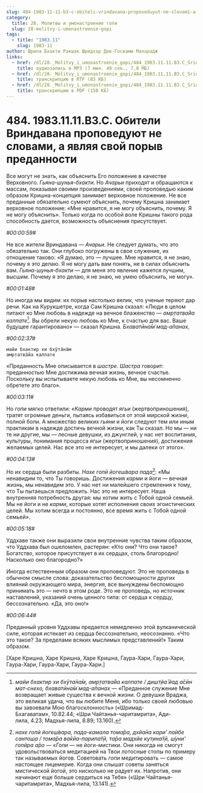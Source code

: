 ```yaml
---
slug: 484-1983-11-11-b3-c-obiteli-vrindavana-propoveduyut-ne-slovami-a-yavlyaya-svoj-poryv-predannosti
category:
  title: 28. Молитвы и умонастроение гопи
  slug: 28-molitvy-i-umonastroenie-gopi
tags:
  - title: "1983.11"
    slug: 1983-11
author: Шрила Бхакти Ракшак Шридхар Дев-Госвами Махарадж
links:
  - href: /dl/28._Molitvy_i_umonastroenie_gopi/484_1983.11.11.B3.C_SridharMj_Obiteli_Vrindavana_propovedujut_ne_slovami_a_javljaja_svoj_poryv_predannosti.mp3
    title: аудиозапись в MP3 (7 мин. 49 сек., 7,0 МБ)
  - href: /dl/28._Molitvy_i_umonastroenie_gopi/484_1983.11.11.B3.C_SridharMj_Obiteli_Vrindavana_propovedujut_ne_slovami_a_javljaja_svoj_poryv_predannosti.rtf
    title: транскрипцию в RTF (83 КБ)
  - href: /dl/28._Molitvy_i_umonastroenie_gopi/484_1983.11.11.B3.C_SridharMj_Obiteli_Vrindavana_propovedujut_ne_slovami_a_javljaja_svoj_poryv_predannosti.pdf
    title: транскрипцию в PDF (150 КБ)
---
```


# 484. 1983.11.11.B3.C. Обители Вриндавана проповедуют не словами, а являя свой порыв преданности

Все могут не знать, как объяснить Его положение в качестве Верховного. *Гьяна-шунья-бхакти*. Но *Ачарьи* приходят и обращаются к массам, показывая своими произведениями, своей проповедью каким образом Кришна-концепция занимает верховное положение. Не все преданные обязательно сумеют объяснить, почему Кришна занимает верховное положение: «Мне нравится, я не могу объяснить, почему. Я не могу объяснить». Только когда по особой воле Кришны такого рода способность дается, возможность объяснения присутствует.

*#00:00:59#*

Не все жители Вриндавана — *Ачарьи*. Не следует думать, что это обязательно так. Они глубоко погружены в свое служение, их отношение таково: «Я думаю, это — лучшее. Мне нравится, я не знаю, почему я это делаю. Я не могу дать вам понять, не в силах объяснить вам. *Гьяна-шунья-бхакти* — для меня это явление кажется лучшим, высшим. Почему я это делаю, я не знаю, не умею объяснить, не могу».

*#00:01:48#*

Но иногда мы видим: их порыв настолько велик, что ученые теряют дар речи. Как на Курукшетре, когда Сам Кришна сказал: «Люди в целом питают ко Мне любовь в надежде на вечное блаженство — *амр̣татва̄йа калпате*[^_ftn1]. Вы обрели некую любовь ко Мне, к счастью для вас. Ваше будущее гарантировано» — сказал Кришна. *Бхаватӣна̄м̇ мад-а̄панах̣.*

*#00:02:37#*

    майи бхактир хи бхӯта̄на̄м
    амр̣татва̄йа калпате

«Преданность Мне описывается в *шастре*. *Шастра* говорит: преданностью Мне достижима вечная жизнь, вечное счастье. Поскольку вы испытываете некую любовь ко Мне, вы несомненно обретете это благо».

*#00:03:11#*

Но *гопи* мягко ответили: «*Карми* проводят *ягьи* (жертвоприношения), тратят огромные деньги, пытаясь избавиться от этой мирской жизни, полной боли. А множество великих *гьяни* и йоги следуют тем или иным практикам в надежде достичь вечной жизни, как Ты сказал. Но мы — ни те ни другие, мы — лесные девушки, из джунглей, у нас нет воспитания, культуры, понимания процесса *ягьи* (жертвоприношения), достижения желаемых целей. Нас все это не интересует, и мы далеки от этого».

*#00:04:13#*

Но их сердца были разбиты. *Нахе гопӣ йогеш́вара пада*[^_ftn2]: «Мы ненавидим то, что Ты говоришь. Достижения *карми* и йоги — вечная жизнь, мы ненавидим это. У нас нет ни малейшего стремления к тому, что Ты пытаешься предложить. Нас это не интересует. Наша внутренняя потребность другая: мы хотим жить с Тобой одной семьей. Мы не йоги и не *карми*, которые хотят исполнения своих эгоистических целей. Мы хотим всегда и постоянно, все время жить с Тобой одной семьей».

*#00:05:18#*

Уддхаве также они выразили свои внутренние чувства таким образом, что Уддхава был ошеломлен, растерян: «Кто они? Что они такое? Богатство, которое присутствует в их сердцах, столь благородно! Насколько оно благородно?»

Иногда естественным образом они проповедуют. Это не проповедь в обычном смысле слова: доказательство беспомощности других влияний окружающего мира, энергия, все вынуждены беспомощно принимать это — нечто в этом роде. Это не проповедь, но источник наставлений, указаний очень ценного типа: от сердца к сердцу, бессознательно. «Да, это оно!»

*#00:06:44#*

Преданный уровня Уддхавы предается немедленно этой вулканической силе, которая истекает из сердца бессознательно, неосознанно. «Что это такое? За пределами всяких мыслимых представлений!» Таким образом.

[Харе Кришна, Харе Кришна, Харе Кришна, Гаура-Хари, Гаура-Хари, Гаура-Хари, Гаура-Хари, Гаура-Хари.]



[^_ftn1]: *майи бхактир хи бхӯта̄на̄м, амр̣татва̄йа калпате / дишт̣йа̄ йад а̄сӣн мат-снехо, бхаватӣна̄м̇ мад-а̄панах̣* — «Преданное служение Мне возвращает живые существа к вечной жизни. О девушки Враджа, это великая удача, что вы любите Меня, ибо только своей любовью вы завоевали Мою благосклонность» («Шримад-Бхагаватам», 10.82.44; «Шри Чайтанья-чаритамрита», Ади-лила, 4.23; Мадхья-лила, 8.89; 13.160).

[^_ftn2]: *нахе гопӣ йогеш́вара, пада-камала тома̄ра, дхйа̄на кари’ па̄ибе сантош̣а / тома̄ра ва̄кйа-парипа̄т̣ӣ, та̄ра мадхйе кут̣ина̄т̣ӣ, ш́уни’ гопӣра а̄ро* — «*Гопи* — не йоги-мистики. Они никогда не смогут удовольствоваться медитацией на Твои лотосные стопы по примеру так называемых йогов. Советовать *гопи* медитировать — самое настоящее лицемерие. Когда они слышат советы заняться мистической йогой, это нисколько не радует их. Напротив, они начинают еще больше сердиться на Тебя» («Шри Чайтанья-чаритамрита», Мадхья-лила, 13.141).


